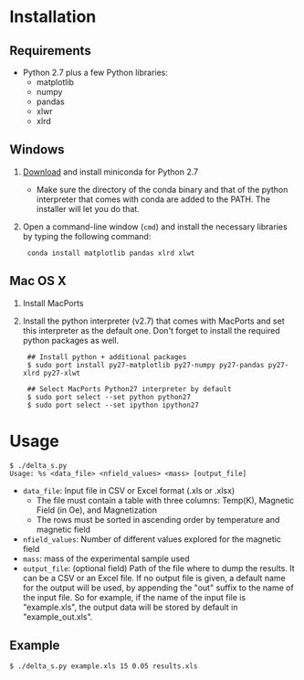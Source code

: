 
# Installation

## Requirements

- Python 2.7 plus a few Python libraries:
	- matplotlib
	- numpy
	- pandas
	- xlwr
	- xlrd

## Windows

1. [Download](http://conda.pydata.org/miniconda.html) and install miniconda for Python 2.7 
	- Make sure the directory of the conda binary and that of the python interpreter that comes with conda are added to the PATH. The installer will let you do that.
2. Open a command-line window (`cmd`) and install the necessary libraries by typing the following command:

		conda install matplotlib pandas xlrd xlwt
	

## Mac OS X

1. Install MacPorts
2. Install the python interpreter (v2.7) that comes with MacPorts and set this interpreter as the default one. Don't forget to install the required python packages as well.

		## Install python + additional packages
		$ sudo port install py27-matplotlib py27-numpy py27-pandas py27-xlrd py27-xlwt
		
		## Select MacPorts Python27 interpreter by default
		$ sudo port select --set python python27
		$ sudo port select --set ipython ipython27
		
		
		
		
# Usage

	$ ./delta_s.py 
	Usage: %s <data_file> <nfield_values> <mass> [output_file]
	
* `data_file`: Input file in CSV or Excel format (.xls or .xlsx)
	- The file must contain a table with three columns: Temp(K), Magnetic Field (in Oe), and Magnetization
	- The rows must be sorted in ascending order by temperature and magnetic field
* `nfield_values`: Number of different values explored for the magnetic field
* `mass`: mass of the experimental sample used
*  `output_file`: (optional field) Path of the file where to dump the results. It can be a CSV or an Excel file. If no output file is given, a default name for the output will be used, by appending the "out" suffix to the name of the input file. So for example, if the name of the input file is "example.xls", the output data will be stored by default in "example_out.xls".


## Example		

	$ ./delta_s.py example.xls 15 0.05 results.xls
